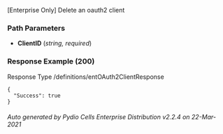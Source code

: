 






 
[Enterprise Only] Delete an oauth2 client  


### Path Parameters

 - **ClientID** (_string, required_) 




### Response Example (200)
Response Type /definitions/entOAuth2ClientResponse

```
{
  "Success": true
}
```




###### Auto generated by Pydio Cells Enterprise Distribution v2.2.4 on 22-Mar-2021
